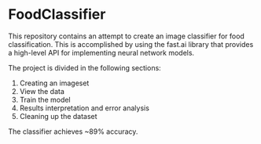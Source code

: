 # FoodClassifier
This repository contains an attempt to create an image classifier for food classification. This is accomplished by using the fast.ai library that provides a high-level API for implementing neural network models. 

The project is divided in the following sections:

1. Creating an imageset
2. View the data
3. Train the model
4. Results interpretation and error analysis
5. Cleaning up the dataset

The classifier achieves ~89% accuracy. 

